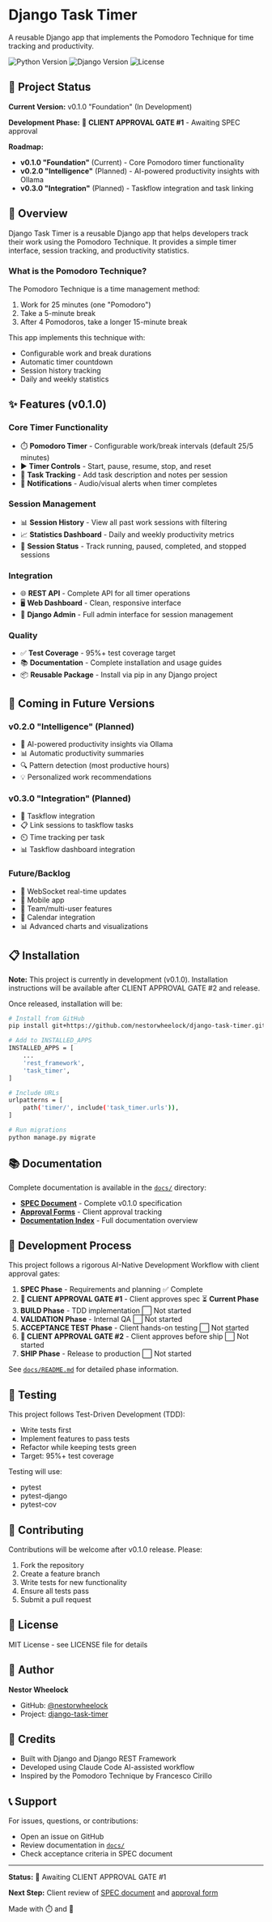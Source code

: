 # Django Task Timer

A reusable Django app that implements the Pomodoro Technique for time tracking and productivity.

![Python Version](https://img.shields.io/badge/python-3.8%2B-blue)
![Django Version](https://img.shields.io/badge/django-4.0%2B-green)
![License](https://img.shields.io/badge/license-MIT-blue)

## 🚀 Project Status

**Current Version:** v0.1.0 "Foundation" (In Development)

**Development Phase:** 🚦 **CLIENT APPROVAL GATE #1** - Awaiting SPEC approval

**Roadmap:**
- **v0.1.0 "Foundation"** (Current) - Core Pomodoro timer functionality
- **v0.2.0 "Intelligence"** (Planned) - AI-powered productivity insights with Ollama
- **v0.3.0 "Integration"** (Planned) - Taskflow integration and task linking

## 📖 Overview

Django Task Timer is a reusable Django app that helps developers track their work using the Pomodoro Technique. It provides a simple timer interface, session tracking, and productivity statistics.

### What is the Pomodoro Technique?

The Pomodoro Technique is a time management method:
1. Work for 25 minutes (one "Pomodoro")
2. Take a 5-minute break
3. After 4 Pomodoros, take a longer 15-minute break

This app implements this technique with:
- Configurable work and break durations
- Automatic timer countdown
- Session history tracking
- Daily and weekly statistics

## ✨ Features (v0.1.0)

### Core Timer Functionality
- ⏱️ **Pomodoro Timer** - Configurable work/break intervals (default 25/5 minutes)
- ▶️ **Timer Controls** - Start, pause, resume, stop, and reset
- 📝 **Task Tracking** - Add task description and notes per session
- 🔔 **Notifications** - Audio/visual alerts when timer completes

### Session Management
- 📊 **Session History** - View all past work sessions with filtering
- 📈 **Statistics Dashboard** - Daily and weekly productivity metrics
- 🎯 **Session Status** - Track running, paused, completed, and stopped sessions

### Integration
- 🌐 **REST API** - Complete API for all timer operations
- 🖥️ **Web Dashboard** - Clean, responsive interface
- 🔧 **Django Admin** - Full admin interface for session management

### Quality
- ✅ **Test Coverage** - 95%+ test coverage target
- 📚 **Documentation** - Complete installation and usage guides
- 📦 **Reusable Package** - Install via pip in any Django project

## 🚧 Coming in Future Versions

### v0.2.0 "Intelligence" (Planned)
- 🤖 AI-powered productivity insights via Ollama
- 📊 Automatic productivity summaries
- 🔍 Pattern detection (most productive hours)
- 💡 Personalized work recommendations

### v0.3.0 "Integration" (Planned)
- 🔗 Taskflow integration
- 📋 Link sessions to taskflow tasks
- ⏲️ Time tracking per task
- 📊 Taskflow dashboard integration

### Future/Backlog
- 🔄 WebSocket real-time updates
- 📱 Mobile app
- 👥 Team/multi-user features
- 📅 Calendar integration
- 📊 Advanced charts and visualizations

## 📋 Installation

**Note:** This project is currently in development (v0.1.0). Installation instructions will be available after CLIENT APPROVAL GATE #2 and release.

Once released, installation will be:

```bash
# Install from GitHub
pip install git+https://github.com/nestorwheelock/django-task-timer.git

# Add to INSTALLED_APPS
INSTALLED_APPS = [
    ...
    'rest_framework',
    'task_timer',
]

# Include URLs
urlpatterns = [
    path('timer/', include('task_timer.urls')),
]

# Run migrations
python manage.py migrate
```

## 📚 Documentation

Complete documentation is available in the [`docs/`](docs/) directory:

- **[SPEC Document](docs/specs/v0.1.0-spec.md)** - Complete v0.1.0 specification
- **[Approval Forms](docs/approvals/)** - Client approval tracking
- **[Documentation Index](docs/README.md)** - Full documentation overview

## 🔄 Development Process

This project follows a rigorous AI-Native Development Workflow with client approval gates:

1. **SPEC Phase** - Requirements and planning ✅ Complete
2. **🚦 CLIENT APPROVAL GATE #1** - Client approves spec ⏳ **Current Phase**
3. **BUILD Phase** - TDD implementation ⬜ Not started
4. **VALIDATION Phase** - Internal QA ⬜ Not started
5. **ACCEPTANCE TEST Phase** - Client hands-on testing ⬜ Not started
6. **🚦 CLIENT APPROVAL GATE #2** - Client approves before ship ⬜ Not started
7. **SHIP Phase** - Release to production ⬜ Not started

See [`docs/README.md`](docs/README.md) for detailed phase information.

## 🧪 Testing

This project follows Test-Driven Development (TDD):
- Write tests first
- Implement features to pass tests
- Refactor while keeping tests green
- Target: 95%+ test coverage

Testing will use:
- pytest
- pytest-django
- pytest-cov

## 🤝 Contributing

Contributions will be welcome after v0.1.0 release. Please:
1. Fork the repository
2. Create a feature branch
3. Write tests for new functionality
4. Ensure all tests pass
5. Submit a pull request

## 📄 License

MIT License - see LICENSE file for details

## 👤 Author

**Nestor Wheelock**
- GitHub: [@nestorwheelock](https://github.com/nestorwheelock)
- Project: [django-task-timer](https://github.com/nestorwheelock/django-task-timer)

## 🙏 Credits

- Built with Django and Django REST Framework
- Developed using Claude Code AI-assisted workflow
- Inspired by the Pomodoro Technique by Francesco Cirillo

## 📞 Support

For issues, questions, or contributions:
- Open an issue on GitHub
- Review documentation in [`docs/`](docs/)
- Check acceptance criteria in SPEC document

---

**Status:** 🚦 Awaiting CLIENT APPROVAL GATE #1

**Next Step:** Client review of [SPEC document](docs/specs/v0.1.0-spec.md) and [approval form](docs/approvals/v0.1.0-spec-approval-form.md)

Made with ⏱️ and 🤖
